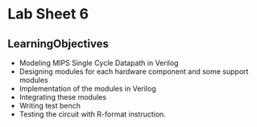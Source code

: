 # Lab Sheet 6

## LearningObjectives

- Modeling MIPS Single Cycle Datapath in Verilog
- Designing modules for each hardware component and some support modules
- Implementation of the modules in Verilog
- Integrating these modules
- Writing test bench
- Testing the circuit with R-format instruction.